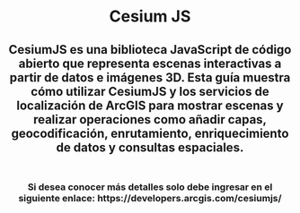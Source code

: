 <div id="header" align="center">
  <h1>Cesium JS</h1>
  <h2>CesiumJS es una biblioteca JavaScript de código abierto que representa escenas interactivas a partir de datos e imágenes 3D. Esta guía muestra cómo utilizar CesiumJS y los servicios de localización de ArcGIS para mostrar escenas y realizar operaciones como añadir capas, geocodificación, enrutamiento, enriquecimiento de datos y consultas espaciales.<br><br>
  <h3>Si desea conocer más detalles solo debe ingresar en el siguiente enlace: https://developers.arcgis.com/cesiumjs/</h3><br>
</div>

